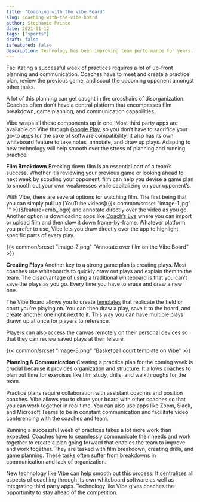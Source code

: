 ```yaml
---
title: "Coaching with the Vibe Board"
slug: coaching-with-the-vibe-board
author: Stephanie Prince
date: 2021-01-12
tags: ["sports"]
draft: false
isfeatured: false
description: Technology has been improving team performance for years. Digital whiteboards, like Vibe, take practices to the next level.
---
```




Facilitating a successful week of practices requires a lot of up-front planning and communication. Coaches have to meet and create a practice plan, review the previous game, and scout the upcoming opponent amongst other tasks. 

A lot of this planning can get caught in the crosshairs of disorganization. Coaches often don’t have a central platform that encompasses film breakdown, game planning, and communication capabilities. 

Vibe wraps all these components up in one. Most third party apps are available on Vibe through [Google Play](https://play.google.com/store), so you don’t have to sacrifice your go-to apps for the sake of software compatibility. It also has its own whiteboard feature to take notes, annotate, and draw up plays. Adapting to new technology will help smooth over the stress of planning and running practice.

**Film Breakdown**
Breaking down film is an essential part of a team’s success. Whether it’s reviewing your previous game or looking ahead to next week by scouting your opponent, film can help you devise a game plan to smooth out your own weaknesses while capitalizing on your opponent’s. 

With Vibe, there are several options for watching film. The first being that you can simply pull up [YouTube videos]({{< common/srcset "image-1.jpg" "" >}}&feature=emb_logo) and annotate directly over the video as you go. Another option is downloading apps like [Coach’s Eye](https://www.coachseye.com/) where you can import or upload film and then slow it down frame-by-frame. Whatever platform you prefer to use, Vibe lets you draw directly over the app to highlight specific parts of every play. 

{{< common/srcset "image-2.png" "Annotate over film on the Vibe Board" >}}


**Creating Plays**
Another key to a strong game plan is creating plays. Most coaches use whiteboards to quickly draw out plays and explain them to the team. The disadvantage of using a traditional whiteboard is that you can’t save the plays as you go. Every time you have to erase and draw a new one. 

The Vibe Board allows you to create [templates](https://knowledge.vibe.us/using-templates) that replicate the field or court you’re playing on. You can then draw a play, save it to the board, and create another one right next to it. This way you can have multiple plays drawn up at once for players to reference. 

Players can also access the canvas remotely on their personal devices so that they can review saved plays at their leisure. 

{{< common/srcset "image-3.png" "Basketball court template on Vibe" >}}


**Planning & Communication**
Creating a practice plan for the coming week is crucial because it provides organization and structure. It allows coaches to plan out time for exercises like film study, drills, and walkthroughs for the team.

Practice plans require collaboration with assistant coaches and position coaches. Vibe allows you to share your board with other coaches so that you can work together in real time. You can also use apps like Zoom, Slack, and Microsoft Teams to be in constant communication and facilitate video conferencing with the coaches and team. 

Running a successful week of practices takes a lot more work than expected. Coaches have to seamlessly communicate their needs and work together to create a plan going forward that enables the team to improve and work together. They are tasked with film breakdown, creating drills, and game planning. These tasks often suffer from breakdowns in communication and lack of organization.

New technology like Vibe can help smooth out this process. It centralizes all aspects of coaching through its own whiteboard software as well as integrating third party apps. Technology like Vibe gives coaches the opportunity to stay ahead of the competition.

